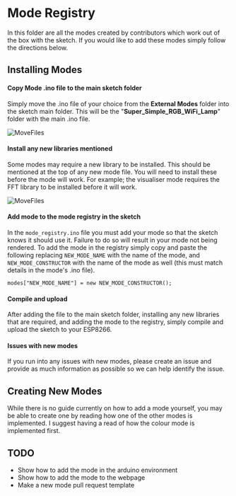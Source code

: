 # Mode Registry

In this folder are all the modes created by contributors which work out of the box with the sketch.
If you would like to add these modes simply follow the directions below.

## Installing Modes

#### Copy Mode .ino file to the main sketch folder

Simply move the .ino file of your choice from the __External Modes__ folder into the sketch main
folder. This will be the "__Super_Simple_RGB_WiFi_Lamp__" folder with the main .ino file.

![MoveFiles](../Pictures/MoveFiles.png)

#### Install any new libraries mentioned

Some modes may require a new library to be installed. This should be mentioned at the top of any new
mode file. You will need to install these before the mode will work. For example; the visualiser
mode requires the FFT library to be installed before it will work.

![MoveFiles](../Pictures/InstallLibraries.png)

#### Add mode to the mode registry in the sketch

In the `mode_registry.ino` file you must add your mode so that the sketch knows it should use it.
Failure to do so will result in your mode not being rendered. To add the mode in the registry simply
copy and paste the following replacing `NEW_MODE_NAME` with the name of the mode, and
`NEW_MODE_CONSTRUCTOR` with the name of the mode as well (this must match details in the mode's .ino
file).

```
modes["NEW_MODE_NAME"] = new NEW_MODE_CONSTRUCTOR();
```

#### Compile and upload

After adding the file to the main sketch folder, installing any new libraries that are required, and
adding the mode to the registry, simply compile and upload the sketch to your ESP8266.

#### Issues with new modes

If you run into any issues with new modes, please create an issue and provide as much information as
possible so we can help identify the issue.

## Creating New Modes

While there is no guide currently on how to add a mode yourself, you may be able to create one by
reading how one of the other modes is implemented. I suggest having a read of how the colour mode is
implemented first.

## TODO

- Show how to add the mode in the arduino environment
- Show how to add the mode to the webpage
- Make a new mode pull request template
